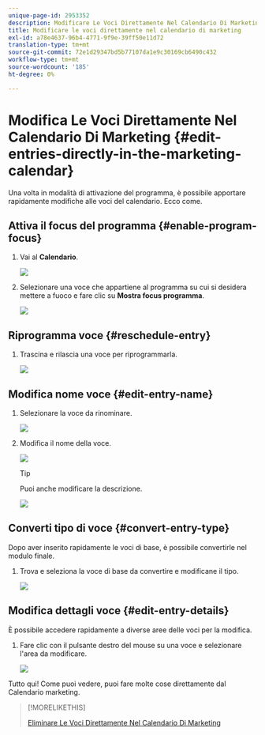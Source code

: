 ```yaml
---
unique-page-id: 2953352
description: Modificare Le Voci Direttamente Nel Calendario Di Marketing - Marketo Docs - Documentazione Del Prodotto
title: Modificare le voci direttamente nel calendario di marketing
exl-id: a78e4637-96b4-4771-9f9e-39ff50e11d72
translation-type: tm+mt
source-git-commit: 72e1d29347bd5b77107da1e9c30169cb6490c432
workflow-type: tm+mt
source-wordcount: '185'
ht-degree: 0%

---
```


# Modifica Le Voci Direttamente Nel Calendario Di Marketing {#edit-entries-directly-in-the-marketing-calendar}

Una volta in modalità di attivazione del programma, è possibile apportare rapidamente modifiche alle voci del calendario. Ecco come.

## Attiva il focus del programma {#enable-program-focus}

1. Vai al **Calendario**.

   ![](assets/2017-05-10-15-30-47-3.png)

1. Selezionare una voce che appartiene al programma su cui si desidera mettere a fuoco e fare clic su **Mostra focus programma**.

   ![](assets/image2014-10-20-13-3a16-3a7.png)

## Riprogramma voce {#reschedule-entry}

1. Trascina e rilascia una voce per riprogrammarla.

   ![](assets/image2014-10-20-13-3a16-3a18.png)

## Modifica nome voce {#edit-entry-name}

1. Selezionare la voce da rinominare.

   ![](assets/image2014-10-20-13-3a16-3a31.png)

1. Modifica il nome della voce.

   ![](assets/image2014-10-20-13-3a16-3a42.png)

   >[!TIP]
   >
   >Puoi anche modificare la descrizione.
   >
   >![](assets/image2014-10-20-13-3a16-3a56.png)

## Converti tipo di voce {#convert-entry-type}

Dopo aver inserito rapidamente le voci di base, è possibile convertirle nel modulo finale.

1. Trova e seleziona la voce di base da convertire e modificane il tipo.

   ![](assets/image2014-10-20-13-3a18-3a38.png)

## Modifica dettagli voce {#edit-entry-details}

È possibile accedere rapidamente a diverse aree delle voci per la modifica.

1. Fare clic con il pulsante destro del mouse su una voce e selezionare l&#39;area da modificare.

   ![](assets/image2014-10-20-13-3a18-3a48.png)

Tutto qui! Come puoi vedere, puoi fare molte cose direttamente dal Calendario marketing.

>[!MORELIKETHIS]
>
>[Eliminare Le Voci Direttamente Nel Calendario Di Marketing](/help/marketo/product-docs/core-marketo-concepts/marketing-calendar/working-with-the-calendar/delete-entries-directly-in-the-marketing-calendar.md)
